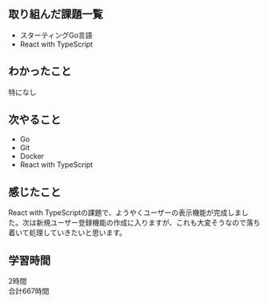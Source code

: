 ## 取り組んだ課題一覧
- スターティングGo言語
- React with TypeScript

## わかったこと
特になし

## 次やること
- Go
- Git
- Docker
- React with TypeScript

## 感じたこと
React with TypeScriptの課題で、ようやくユーザーの表示機能が完成しました。次は新規ユーザー登録機能の作成に入りますが、これも大変そうなので落ち着いて処理していきたいと思います。

## 学習時間
2時間<br />
合計667時間